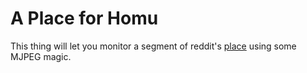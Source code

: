 # A Place for Homu

This thing will let you monitor a segment of reddit's [place](https://reddit.com/r/place) using some MJPEG magic.
